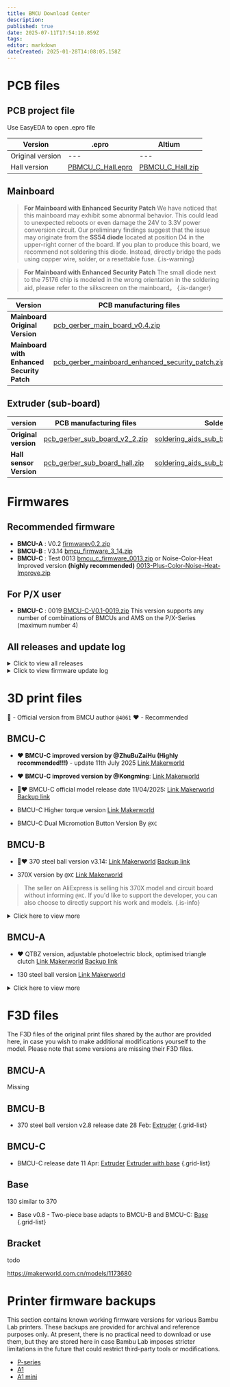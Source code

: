 ```yaml
---
title: BMCU Download Center
description: 
published: true
date: 2025-07-11T17:54:10.859Z
tags: 
editor: markdown
dateCreated: 2025-01-28T14:08:05.158Z
---
```


# PCB files

## PCB project file
Use EasyEDA to open .epro file

| Version          | .epro                                                                                  | Altium                                                                               |
| ---------------- | -------------------------------------------------------------------------------------- | ------------------------------------------------------------------------------------ |
| Original version | ---                                                                                    | ---                                                                                  |
| Hall version     | [PBMCU_C_Hall.epro](/assets/files/download_center/pcb_files/project/PBMCU_C_Hall.epro) | [PBMCU_C_Hall.zip](/assets/files/download_center/pcb_files/project/PBMCU_C_Hall.zip) |

## Mainboard


> **For Mainboard with Enhanced Security Patch**
> We have noticed that this mainboard may exhibit some abnormal behavior. 
> This could lead to unexpected reboots or even damage the 24V to 3.3V power conversion circuit. 
> Our preliminary findings suggest that the issue may originate from the  **SS54 diode** located at position D4 in the upper-right corner of the board. 
> If you plan to produce this board, we recommend not soldering this diode. Instead, directly bridge the pads using copper wire, solder, or a resettable fuse.
{.is-warning}

> **For Mainboard with Enhanced Security Patch**
> The small diode next to the 75176 chip is modeled in the wrong orientation in the soldering aid, please refer to the silkscreen on the mainboard。
{.is-danger}


| Version                                    | PCB manufacturing files                                                                                                                      | Soldering aids                                                                                                                                       |
| ------------------------------------------ | -------------------------------------------------------------------------------------------------------------------------------------------- | ---------------------------------------------------------------------------------------------------------------------------------------------------- |
| **Mainboard Original Version**             | [pcb_gerber_main_board_v0.4.zip](/assets/files/download_center/pcb_files/pcb_gerber_main_board_v0.4.zip)                                     | [soldering_aids_mainboard_v0.4.rar](/assets/files/download_center/pcb_files/soldering_aids_mainboard_v0.4.rar)                                       |
| **Mainboard with Enhanced Security Patch** | [pcb_gerber_mainboard_enhanced_security_patch.zip](/assets/files/download_center/pcb_files/pcb_gerber_mainboard_enhanced_security_patch.zip) | [soldering_aids_mainboard_enhanced_security_patch.rar](/assets/files/download_center/pcb_files/soldering_aids_mainboard_enhanced_security_patch.rar) |  |

## Extruder (sub-board)

| version                 | PCB manufacturing files                                                                                | Soldering aids                                                                                                                         |
| ----------------------- | ------------------------------------------------------------------------------------------------------ | -------------------------------------------------------------------------------------------------------------------------------------- |
| **Original version**    | [pcb_gerber_sub_board_v2_2.zip](/assets/files/download_center/pcb_files/pcb_gerber_sub_board_v2_2.zip) | [soldering_aids_sub_board_original_version.rar](/assets/files/download_center/pcb_files/soldering_aids_sub_board_original_version.rar) |
| **Hall sensor Version** | [pcb_gerber_sub_board_hall.zip](/assets/files/download_center/pcb_files/pcb_gerber_sub_board_hall.zip) | [soldering_aids_sub_board_hall.rar](/assets/files/download_center/pcb_files/soldering_aids_sub_board_hall.rar)                         |


# Firmwares

## Recommended firmware
- **BMCU-A** : V0.2 [firmwarev0.2.zip](/assets/files/download_center/firmware_and_source_code/bmcu_firmware_v0.2.zip)
- **BMCU-B** : V3.14 [bmcu_firmware_3_14.zip](/assets/files/download_center/firmware_and_source_code/bmcu_firmware_3_14.zip)
- **BMCU-C** : Test 0013 [bmcu_c_firmware_0013.zip](/assets/files/download_center/firmware_and_source_code/bmcu_c_firmware_0013.zip) 
or Noise-Color-Heat Improved version **(highly recommended)** [0013-Plus-Color-Noise-Heat-Improve.zip](/assets/files/download_center/firmware_and_source_code/0013-Plus-Color-Noise-Heat-Improve.zip)

## For P/X user

- **BMCU-C** : 0019 [BMCU-C-V0.1-0019.zip](/assets/files/download_center/firmware_and_source_code/BMCU-C-V0.1-0019.zip) This version supports any number of combinations of BMCUs and AMS on the P/X-Series (maximum number 4)

## All releases and update log

<details>
  <summary>Click to view all releases</summary>

#### Firmwares for BMCU-A
| Version | Firmware                                                                                          | Note                          | Src |
| ------- | ------------------------------------------------------------------------------------------------- | ----------------------------- | --- |
| V0.2    | [firmwarev0.2.zip](/assets/files/download_center/firmware_and_source_code/bmcu_firmware_v0.2.zip) | ⭐⭐⭐Recommended for **BMCU-A** |[src-bmcu-0-2.zip](/assets/files/download_center/firmware_and_source_code/src-bmcu-0-2.zip)|



#### Firmwares for BMCU-B
Firmware from this version onwards is adapted to the BMCU-B aka 370 version aka,
also starting to support the P-Series recognising the BMCU as an AMS system. 
| Version | Firmware                                                                                                    | Note                                          | Src                                                                                           |
| ------- | ----------------------------------------------------------------------------------------------------------- | --------------------------------------------- | --------------------------------------------------------------------------------------------- |
| 1.21.2  | [bmcu_firmware_1_21_2.zip](/assets/files/download_center/firmware_and_source_code/bmcu_firmware_1_21_2.zip) |                                               |
| 1.26    | [bmcu_firmware_1_26.zip](/assets/files/download_center/firmware_and_source_code/bmcu_firmware_1_26.zip)     |                                               |
| 2.06    | [bmcu_firmware_2_06.zip](/assets/files/download_center/firmware_and_source_code/bmcu_firmware_2_06.zip)     | For 370                                       |
| 2.22    | [bmcu_firmware_2_22.zip](/assets/files/download_center/firmware_and_source_code/bmcu_firmware_2_22.zip)     |                                               |
| 3.14    | [bmcu_firmware_3_14.zip](/assets/files/download_center/firmware_and_source_code/bmcu_firmware_3_14.zip)     | ⭐⭐⭐Recommended for **BMCU-B** aka 370 version | [src-bmcu-3-14.zip](/assets/files/download_center/firmware_and_source_code/src-bmcu-3-14.zip) |
| 3.31    | [bmcu_firmware_3_31.rar](/assets/files/download_center/firmware_and_source_code/bmcu_firmware_3_31.rar)     |                                               |

#### Firmware for BMCU-C
Firmware from this version adapted to BMCU-C

| Version | Firmware                                                                                                        | Note | Src                                                                                               |
| ------- | --------------------------------------------------------------------------------------------------------------- | ---- | ------------------------------------------------------------------------------------------------- |
| 4.9     | [bmcu_c_firmware_4_9.rar](/assets/files/download_center/firmware_and_source_code/bmcu_c_firmware_4_9.rar)       |      |                                                                                                   |
| 4.20    | [bmcu_c_firmware_4_20.rar](/assets/files/download_center/firmware_and_source_code/bmcu_c_firmware_4_20.zip)     |      |                                                                                                   |
| 4.23.3  | [bmcu_c_firmware_4_23_3.rar](/assets/files/download_center/firmware_and_source_code/bmcu_c_firmware_4_23_3.rar) |      |                                                                                                   |
| 4.24    |                                                                                                                 |      | [not available](/assets/files/download_center/firmware_and_source_code/abc.zip) |
| 0013    | [bmcu_c_firmware_0013.zip](/assets/files/download_center/firmware_and_source_code/bmcu_c_firmware_0013.zip)     |      | [not available](/assets/files/download_center/firmware_and_source_code/abc.zip) |
| 0013-Plus-Color-Noise-Heat-Improve    | [0013-Plus-Color-Noise-Heat-Improve.zip](/assets/files/download_center/firmware_and_source_code/0013-Plus-Color-Noise-Heat-Improve.zip)     |      | |
|0016|[BMCU-C-V0.1-0016.zip](/assets/files/download_center/firmware_and_source_code/BMCU-C-V0.1-0016.zip) |||
|0019|[BMCU-C-V0.1-0019.zip](/assets/files/download_center/firmware_and_source_code/BMCU-C-V0.1-0019.zip)|||

</details>

<details>
  <summary>Click to view firmware update log</summary>

### Update log

#### 0014 - 0019 
In these releases, support for multiple BMCUs and simultaneous BMCU/AMS use on the P-Series has been added.
  
Possible issues : Motor driver chip AT8236 gets hot for no reason, same as original 0013, PID fine tuning by `@XC` is not added for now, so possible motor overheating and gear wear problems .

In the version 0019 : Fixed the issue that the BMCU could not switch the filament type under the new AMS protocol

#### 0013-Plus-Color-Noise-Heat-Improve 
This version is `@XC`'s secondary development version based on 0013, optimized the following:
- Improved the problem of motor heating
- Optimized the PID parameters
- Optimized the strength of biting consumables

This version will improve the heat and noise problem effectively to some extent.

In addition, this version adds different light effects, under flashing this firmware, the motherboard will be a rainbow breathing light, and the 4020 light of the channel will change with the color of the consumables (after you change the color of the consumables through studio and handy)


#### 0013
Change Pid parametres

#### V4.23.3
Added P-Series support (still in beta)
Fixed some anomalies that caused excessive resistance in the extrusion head
Added function: press buffer and then the motor enters a short feeding mode to load consumables

#### V4.20
Fixed a possible bug with refills.

#### V4.9
BMCU-C is supported for the first time, and the secondary board uses Hall sensors to replace photoelectric sensors.
Currently there is a known bug that all channels show material, regardless of whether the subboard is connected or not

#### V3.31
The BMCU will now performs buffer jittering at the stage where it cuts off the filament

#### V3.14
From this version onwards, the BMCU can automatically detect the direction of motor rotation, eliminating the need to manually reverse the power supply depending on the model/gear being printed.

The BMCU performs a jitter test to determine the motor direction for each channel and logs it the first time the printer is connected after the firmware is flashed.

If this direction needs to be reset, it is necessary to re-flash or remove the motherboard and press reset.

#### V3.10
1. Repair motor direction judgement bug
1. Repair the bug of rewind exit component.
1. The buffer will now brake immediately when it reaches the pressure instead of stopping freely, preventing the re-feed from bursting the five passes.
1. The motor will keep moving slowly at 3mm/s within 3s after feeding to prevent the feed from not reaching the extruder head.

</details>

# 3D print files
📢 - Official version from BMCU author `@4061`
❤️ - Recommended

## BMCU-C

- ❤️ **BMCU-C improved version by @ZhuBuZaiHu (Highly recommended!!!)** - update 11th July 2025 
[Link Makerworld](https://makerworld.com/zh/models/1438783-bmcu-hall-sensor-version-370-optimized-casing#profileId-1500247)

- ❤️ **BMCU-C improved version by @Kongming**:
[Link Makerworld](https://makerworld.com/zh/models/1539594-bmcu-c-v0-2-model-kongming-optimized-final-version#profileId-1615601)

- 📢❤️ BMCU-C official model release date 11/04/2025:
[Link Makerworld](https://makerworld.com/zh/models/1322913-bmcu-c-hall-sensor-version#profileId-1359453)
[Backup link](/assets/files/print_files/BMCU_C.3mf)

- BMCU-C Higher torque version
[Link Makerworld](https://makerworld.com/zh/models/1412302-bmcu-c-hall-370-high-torque-version?from=search#profileId-1493471)

- BMCU-C Dual Micromotion Button Version By `@XC`

## BMCU-B

- 📢❤️ 370 steel ball version v3.14:
[Link Makerworld](https://makerworld.com/zh/models/1250311-bmcu-370-steel-ball-version-v3-14#profileId-1288934)
[Backup link](/assets/files/print_files/370+v2.5+original.3mf)

- 370X version by `@XC`
[Link Makerworld](https://makerworld.com/zh/models/1175070-bmcu-370x-surface-mount-micro-switch-glass-bead-tr?from=search#profileId-1184075)
> The seller on AliExpress is selling his 370X model and circuit board without informing `@XC`. If you'd like to support the developer, you can also choose to directly support his work and models.
{.is-info}


<details>
  <summary>Click here to view more</summary>
 
- 📢370 version official version V2.5:
[Link Makerworld](https://makerworld.com/zh/models/1189069-bmcu-370-version-original-v2-5#profileId-1200559)
[Backup link](/assets/files/print_files/370+v2.5+original.3mf)

- 370 extended buffer version - based on v2.5
</details>

## BMCU-A

- ❤️ QTBZ version, adjustable photoelectric block, optimised triangle clutch
[Link Makerworld](https://makerworld.com/zh/models/1147006#profileId-1150436)
[Backup link](/assets/files/print_files/BMCU%20130%20QTBZ版本.3mf)

- 130 steel ball version
[Link Makerworld](https://makerworld.com/zh/models/1109868-bmcu_130-steel-ball-and-spring-clutch-version?from=search#profileId-1106230)


<details>
  <summary>Click here to view more</summary>

### 130 version
- 📢130 Original version by the author 
[Link Makerworld](https://makerworld.com/zh/models/1147522#profileId-1151118)
[Backup link](/assets/files/print_files/130%20Original%20version%20from%20author.3mf)


- ❤️ An optimised version collected by Yuekai, almost the author's original design, with the addition of a triangle clutch using springs
[Link Makerworld](https://makerworld.com/zh/models/1162813-bmcu-130-version-an-optimized-extruder-search-comb#profileId-1291386)
[Backup link](/assets/files/print_files/BMCU%20Yuekai%20wiki.yuekai.fr.3mf)

- Brackets for A1 and A1 mini, also can be used for early version 370
[Link Makerworld](https://makerworld.com/zh/models/1147116-bracket-for-bmcu-version-130-and-version-370#profileId-1289021)
[Backup link](/assets/files/print_files/Bracket%20for%20130%20and%20early%20370.3mf)
{.grid-list}

### 180 version
- ❤️‍🔥180 version by BXT
[Link Makerworld](https://makerworld.com/zh/models/1152568-gk180v2-component-model-180bmcu-assembly#profileId-1207144)
[Backup link](/assets/files/print_files/180%20version.3mf)
{.grid-list}
  
 </details>




# F3D files

The F3D files of the original print files shared by the author are provided here, in case you wish to make additional modifications yourself to the model. Please note that some versions are missing their F3D files.


## BMCU-A
Missing

## BMCU-B

- 370 steel ball version v2.8 release date 28 Feb:
[Extruder](/assets/files/print_files/f3d/BMCU_B_extruder_v2.8_date_2_28.f3d)
{.grid-list}

## BMCU-C

- BMCU-C release date 11 Apr:
[Extruder](/assets/files/print_files/f3d/BMCU_C_extruder_date_4_11.f3d)
[Extruder with base](/assets/files/print_files/f3d/BMCU_C_full_date_4_11.f3d)
{.grid-list}

## Base

130 similar to 370

- Base v0.8 - Two-piece base adapts to BMCU-B and BMCU-C:
[Base](/assets/files/print_files/f3d/BMCU_base_v0.8.f3d)
{.grid-list}

## Bracket

todo

https://makerworld.com.cn/models/1173680


# Printer firmware backups

This section contains known working firmware versions for various Bambu Lab printers. These backups are provided for archival and reference purposes only.
At present, there is no practical need to download or use them, but they are stored here in case Bambu Lab imposes stricter limitations in the future that could restrict third-party tools or modifications.

- [P-series](/assets/files/download_center/printer_firmware_backup/p1-01.07.zip)
- [A1](/assets/files/download_center/printer_firmware_backup/a1-01.04.zip)
- [A1 mini](/assets/files/download_center/printer_firmware_backup/a1mini-01.04.zip)